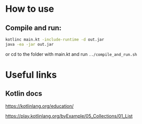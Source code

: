# How to use

## Compile and run:
```bash
kotlinc main.kt -include-runtime -d out.jar
java -ea -jar out.jar
```
or cd to the folder with main.kt and run `../compile_and_run.sh`

# Useful links

## Kotlin docs

https://kotlinlang.org/education/

https://play.kotlinlang.org/byExample/05_Collections/01_List

